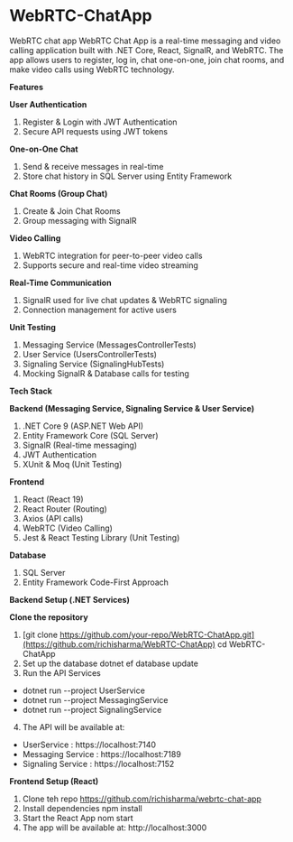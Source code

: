 # WebRTC-ChatApp
 WebRTC chat app
WebRTC Chat App is a real-time messaging and video calling application built with .NET Core, React, SignalR, and WebRTC. The app allows users to register, log in, chat one-on-one, join chat rooms, and make video calls using WebRTC technology.

**Features**

**User Authentication**
1. Register & Login with JWT Authentication
2. Secure API requests using JWT tokens

**One-on-One Chat**
1. Send & receive messages in real-time
2. Store chat history in SQL Server using Entity Framework

**Chat Rooms (Group Chat)**
1. Create & Join Chat Rooms
2. Group messaging with SignalR

**Video Calling**
1. WebRTC integration for peer-to-peer video calls
2. Supports secure and real-time video streaming

**Real-Time Communication**
1. SignalR used for live chat updates & WebRTC signaling
2. Connection management for active users

**Unit Testing**
1. Messaging Service (MessagesControllerTests)
2. User Service (UsersControllerTests)
3. Signaling Service (SignalingHubTests)
4. Mocking SignalR & Database calls for testing


**Tech Stack**

**Backend (Messaging Service, Signaling Service & User Service)**
1. .NET Core 9 (ASP.NET Web API)
2. Entity Framework Core (SQL Server)
3. SignalR (Real-time messaging)
4. JWT Authentication
5. XUnit & Moq (Unit Testing)

**Frontend**
1. React (React 19)
2. React Router (Routing)
3. Axios (API calls)
4. WebRTC (Video Calling)
5. Jest & React Testing Library (Unit Testing)

**Database**
1. SQL Server
2. Entity Framework Code-First Approach


**Backend Setup (.NET Services)**

**Clone the repository**
1. [git clone https://github.com/your-repo/WebRTC-ChatApp.git](https://github.com/richisharma/WebRTC-ChatApp)
 cd WebRTC-ChatApp
2. Set up the database
 dotnet ef database update
3. Run the API Services
 - dotnet run --project UserService
 - dotnet run --project MessagingService
 - dotnet run --project SignalingService
4. The API will be available at: 
 - UserService : https://localhost:7140
 - Messaging Service : https://localhost:7189
 - Signaling Service : https://localhost:7152

**Frontend Setup (React)**
1. Clone teh repo https://github.com/richisharma/webrtc-chat-app
2. Install dependencies
   npm install
4. Start the React App
   nom start
6. The app will be available at: http://localhost:3000
